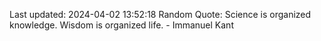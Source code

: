 Last updated: 2024-04-02 13:52:18
Random Quote: Science is organized knowledge. Wisdom is organized life. - Immanuel Kant